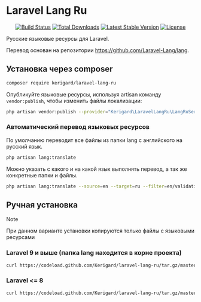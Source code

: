 # Laravel Lang Ru

<p align="center">
  <a href="https://github.com/Kerigard/laravel-lang-ru/actions"><img src="https://github.com/Kerigard/laravel-lang-ru/workflows/tests/badge.svg" alt="Build Status"></a>
  <a href="https://packagist.org/packages/Kerigard/laravel-lang-ru"><img src="https://img.shields.io/packagist/dt/Kerigard/laravel-lang-ru" alt="Total Downloads"></a>
  <a href="https://packagist.org/packages/Kerigard/laravel-lang-ru"><img src="https://img.shields.io/packagist/v/Kerigard/laravel-lang-ru" alt="Latest Stable Version"></a>
  <a href="https://packagist.org/packages/Kerigard/laravel-lang-ru"><img src="https://img.shields.io/packagist/l/Kerigard/laravel-lang-ru" alt="License"></a>
</p>

Русские языковые ресурсы для Laravel.

Перевод основан на репозитории https://github.com/Laravel-Lang/lang.

## Установка через composer

```bash
composer require kerigard/laravel-lang-ru
```

Опубликуйте языковые ресурсы, используя artisan команду `vendor:publish`, чтобы изменить файлы локализации:

```bash
php artisan vendor:publish --provider="Kerigard\LaravelLangRu\LangRuServiceProvider"
```

### Автоматический перевод языковых ресурсов

По умолчанию переводит все файлы из папки lang с английского на русский язык.

```bash
php artisan lang:translate
```

Можно указать с какого и на какой язык выполнять перевод, а так же конкретные папки и файлы.

```bash
php artisan lang:translate --source=en --target=ru --filter=en/validation.php --filter=vendor/my-package
```

## Ручная установка

> [!NOTE]
> При данном варианте установки копируются только файлы с языковыми ресурсами

### Laravel 9 и выше (папка lang находится в корне проекта)

```bash
curl https://codeload.github.com/Kerigard/laravel-lang-ru/tar.gz/master -L -o lang.tgz && tar --strip=1 -xvzf lang.tgz laravel-lang-ru-master/lang && rm lang.tgz
```

### Laravel <= 8

```bash
curl https://codeload.github.com/Kerigard/laravel-lang-ru/tar.gz/master -L -o lang.tgz && tar --strip=1 -xvzf lang.tgz -C resources laravel-lang-ru-master/lang && rm lang.tgz
```
